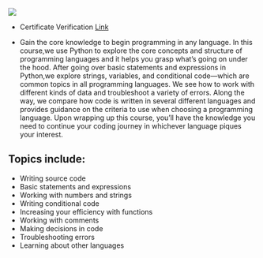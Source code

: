 ![](https://i.imgur.com/dNJTqIa.png)

- Certificate Verification [Link](https://www.lynda.com/JavaScript-tutorials/Programming-Foundations-Basics/779751-2.html?certificate=74405CBB60324870B5DA0A348E35FBAD)

- Gain the core knowledge to begin programming in any language. In this course,we use Python to explore the core concepts and structure of programming languages and it helps you grasp what’s going on under the hood. After going over basic statements and expressions in Python,we explore strings, variables, and conditional code—which are common topics in all programming languages. We see how to work with different kinds of data and troubleshoot a variety of errors. Along the way, we compare how code is written in several different languages and provides guidance on the criteria to use when choosing a programming language. Upon wrapping up this course, you’ll have the knowledge you need to continue your coding journey in whichever language piques your interest.

## Topics include:

- Writing source code
- Basic statements and expressions
- Working with numbers and strings
- Writing conditional code
- Increasing your efficiency with functions
- Working with comments
- Making decisions in code
- Troubleshooting errors
- Learning about other languages